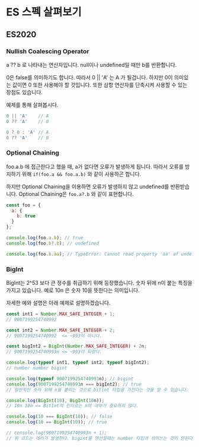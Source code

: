 # ES 스펙 살펴보기

## ES2020

### Nullish Coalescing Operator

a ?? b 로 나타내는 연산자입니다. null이나 undefined일 때만 b를 반환합니다.

0은 false를 의미하기도 합니다. 따라서 0 || 'A' 는 A 가 될겁니다. 하지만 0이 의미있는 값이면 0 또한 사용해야 할 것입니다. 또한 삼항 연산자를 단축시켜 사용할 수 있는 장점도 있습니다.

예제를 통해 살펴봅시다.

```js
0 || 'A'    // A
0 ?? 'A'    // 0

0 ? 0 : 'A' // A
0 ?? 'A'    // 0
```

### Optional Chaining

foo.a.b 에 접근한다고 했을 때, a가 없다면 오류가 발생하게 됩니다.
따라서 오류를 방지하기 위해 `if(foo.a && foo.a.b)` 와 같이 사용하곤 합니다.

하지만 Optional Chaining을 이용하면 오류가 발생하지 않고 undefined를 반환받습니다.
Optional Chaining은 `foo.a?.b` 와 같이 표현합니다.

```js
const foo = {
  a: {
    b: true
  }
};

console.log(foo.a.b); // true
console.log(foo.b?.b); // undefined

console.log(foo.b.aa); // TypeError: Cannot read property 'aa' of undefined
```

### BigInt

BigInt는 2^53 보다 큰 정수를 취급하기 위해 등장했습니다.
숫자 뒤에 n이 붙는 특징을 가지고 있습니다. 예로 10n 은 숫자 10을 뜻한다는 의미입니다.

자세한 예와 설명은 아래 예제로 설명하겠습니다.

```js
const int1 = Number.MAX_SAFE_INTEGER + 1;
// 9007199254740992

const int2 = Number.MAX_SAFE_INTEGER + 2;
// 9007199254740992  <= ~993이 아니다.

const bigInt2 = BigInt(Number.MAX_SAFE_INTEGER) + 2n;
// 9007199254740993n <= ~993이 되었다.

console.log(typeof int1, typeof int2, typeof bigInt2);
// number number bigint

console.log(typeof 9007199254740993n); // bigint
console.log(9007199254740993n === bigInt2); // true
// 일반적인 숫자 뒤에 n을 붙이는 것으로 bitint 타입을 가진다는 것을 알 수 있습니다.

console.log(BigInt(10), BigInt(10n));
// 10n 10n <= BitInt의 인자로는 n의 여부가 중요하지 않다.

console.log(10 === BigInt(10)); // false
console.log(10 == BigInt(10)); // true

// console.log(9007199254740993n + 1);
// 위 코드는 에러가 발생한다. bigint를 연산할때는 number 타입과 섞어쓰는 것이 안된다.
```
